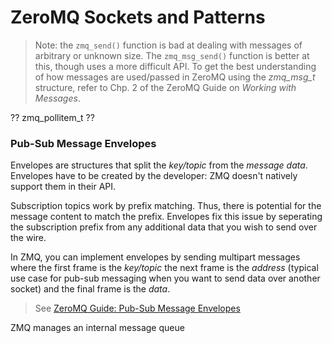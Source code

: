 # ZeroMQ Sockets and Patterns

> Note: the `zmq_send()` function is bad at dealing with messages of arbitrary or unknown size. The `zmq_msg_send()` function is better at this, though uses a more difficult API.
> To get the best understanding of how messages are used/passed in ZeroMQ using the *zmq_msg_t* structure, refer to Chp. 2 of the ZeroMQ Guide on *Working with Messages*.


?? zmq_pollitem_t ??

### Pub-Sub Message Envelopes
Envelopes are structures that split the *key/topic* from the *message data*. Envelopes have to be created by the developer: ZMQ doesn't natively support them in their API.

Subscription topics work by prefix matching. Thus, there is potential for the message content to match the prefix. Envelopes fix this issue by seperating the subscription prefix from any additional data that you wish to send over the wire.

In ZMQ, you can implement envelopes by sending multipart messages where the first frame is the *key/topic* the next frame is the *address* (typical use case for pub-sub messaging when you want to send data over another socket) and the final frame is the *data*.

> See [ZeroMQ Guide: Pub-Sub Message Envelopes](https://zguide.zeromq.org/docs/chapter2/#Pub-Sub-Message-Envelopes)

ZMQ manages an internal message queue